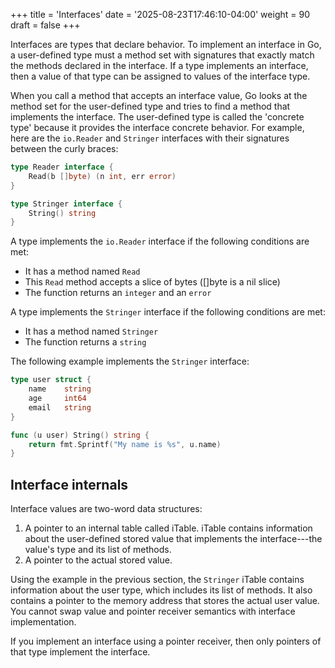 +++
title = 'Interfaces'
date = '2025-08-23T17:46:10-04:00'
weight = 90
draft = false
+++

Interfaces are types that declare behavior. To implement an interface in Go, a user-defined type must a method set with signatures that exactly match the methods declared in the interface. If a type implements an interface, then a value of that type can be assigned to values of the interface type.


When you call a method that accepts an interface value, Go looks at the method set for the user-defined type and tries to find a method that implements the interface. The user-defined type is called the 'concrete type' because it provides the interface concrete behavior. For example, here are the `io.Reader` and `Stringer` interfaces with their signatures between the curly braces:

```go 
type Reader interface {
    Read(b []byte) (n int, err error)
}

type Stringer interface {
    String() string
}
```

A type implements the `io.Reader` interface if the following conditions are met:
- It has a method named `Read`
- This `Read` method accepts a slice of bytes ([]byte is a nil slice)
- The function returns an `integer` and an `error`

A type implements the `Stringer` interface if the following conditions are met:
- It has a method named `Stringer`
- The function returns a `string`

The following example implements the `Stringer` interface:

```go
type user struct {
    name    string
    age     int64
    email   string
}

func (u user) String() string {
    return fmt.Sprintf("My name is %s", u.name)
}
```

## Interface internals

Interface values are two-word data structures:
1. A pointer to an internal table called iTable. iTable contains information about the user-defined stored value that implements the interface---the value's type and its list of methods.
2. A pointer to the actual stored value.

Using the example in the previous section, the `Stringer` iTable contains information about the user type, which includes its list of methods. It also contains a pointer to the memory address that stores the actual user value. You cannot swap value and pointer receiver semantics with interface implementation.

If you implement an interface using a pointer receiver, then only pointers of that type implement the interface.